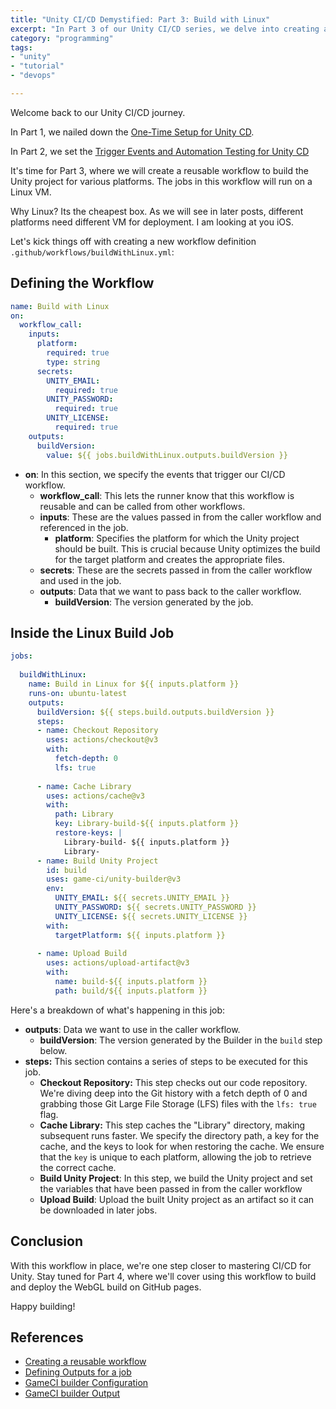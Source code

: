 ```yaml
---
title: "Unity CI/CD Demystified: Part 3: Build with Linux"
excerpt: "In Part 3 of our Unity CI/CD series, we delve into creating a reusable workflow to build Unity projects for different platforms."
category: "programming"
tags:
- "unity"
- "tutorial"
- "devops"

---
```


Welcome back to our Unity CI/CD journey.

In Part 1, we nailed down the [One-Time Setup for Unity CD](./unity-cicd-one-time-setup).

In Part 2, we set the [Trigger Events and Automation Testing for Unity CD](./unity-cicd-trigger-events-tests)

It's time for Part 3, where we will create a reusable workflow to build the Unity project for various platforms. The jobs in this workflow will run on a Linux VM.  

Why Linux? Its the cheapest box. As we will see in later posts, different platforms need different VM for deployment. I am looking at you iOS. 

Let's kick things off with creating a new workflow definition `.github/workflows/buildWithLinux.yml`:

## Defining the Workflow

```yaml
name: Build with Linux  
on:  
  workflow_call:   
    inputs:   
      platform:  
        required: true  
        type: string  
      secrets:  
        UNITY_EMAIL:  
          required: true  
        UNITY_PASSWORD:  
          required: true  
        UNITY_LICENSE:  
          required: true  
    outputs:  
      buildVersion:  
        value: ${{ jobs.buildWithLinux.outputs.buildVersion }} 
```

- **on**: In this section, we specify the events that trigger our CI/CD workflow.
    - **workflow_call**: This lets the runner know that this workflow is reusable and can be called from other workflows.
    - **inputs**: These are the values passed in from the caller workflow and referenced in the job.
        - **platform**: Specifies the platform for which the Unity project should be built. This is crucial because Unity optimizes the build for the target platform and creates the appropriate files.
    - **secrets**: These are the secrets passed in from the caller workflow and used in the job.
    - **outputs**: Data that we want to pass back to the caller workflow.
        - **buildVersion**: The version generated by the job.

## Inside the Linux Build Job

```yaml
jobs:  
  
  buildWithLinux:  
    name: Build in Linux for ${{ inputs.platform }}  
    runs-on: ubuntu-latest  
    outputs:  
      buildVersion: ${{ steps.build.outputs.buildVersion }}  
      steps:  
      - name: Checkout Repository  
        uses: actions/checkout@v3  
        with:  
          fetch-depth: 0  
          lfs: true  
  
      - name: Cache Library  
        uses: actions/cache@v3  
        with:  
          path: Library  
          key: Library-build-${{ inputs.platform }}  
          restore-keys: |  
            Library-build- ${{ inputs.platform }}
            Library-    
      - name: Build Unity Project  
        id: build  
        uses: game-ci/unity-builder@v3  
        env:  
          UNITY_EMAIL: ${{ secrets.UNITY_EMAIL }}  
          UNITY_PASSWORD: ${{ secrets.UNITY_PASSWORD }}  
          UNITY_LICENSE: ${{ secrets.UNITY_LICENSE }}  
        with:  
          targetPlatform: ${{ inputs.platform }}  
  
      - name: Upload Build  
        uses: actions/upload-artifact@v3  
        with:  
          name: build-${{ inputs.platform }}  
          path: build/${{ inputs.platform }}
```

Here's a breakdown of what's happening in this job:

- **outputs**: Data we want to use in the caller workflow.
    - **buildVersion**: The version generated by the Builder in the `build` step below.
- **steps:** This section contains a series of steps to be executed for this job.
    - **Checkout Repository:** This step checks out our code repository. We're diving deep into the Git history with a fetch depth of 0 and grabbing those Git Large File Storage (LFS) files with the `lfs: true` flag.
    - **Cache Library:** This step caches the "Library" directory, making subsequent runs faster. We specify the directory path, a key for the cache, and the keys to look for when restoring the cache.  We ensure that the `key` is unique to each platform, allowing the job to retrieve the correct cache.
    - **Build Unity Project**: In this step, we build the Unity project and set the variables that have been passed in from the caller workflow
    - **Upload Build**: Upload the built Unity project as an artifact so it can be downloaded in later jobs.

## Conclusion

With this workflow in place, we're one step closer to mastering CI/CD for Unity. Stay tuned for Part 4, where we'll cover using this workflow to build and deploy the WebGL build on GitHub pages.

Happy building!

## References

- [Creating a reusable workflow](https://docs.github.com/en/actions/using-workflows/reusing-workflows#creating-a-reusable-workflow)
- [Defining Outputs for a job](https://docs.github.com/en/actions/using-jobs/defining-outputs-for-jobs)
- [GameCI builder Configuration](https://game.ci/docs/github/builder#configuration-options)
- [GameCI builder Output](https://game.ci/docs/github/builder#outputs)
